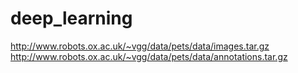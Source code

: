 # deep_learning

http://www.robots.ox.ac.uk/~vgg/data/pets/data/images.tar.gz
http://www.robots.ox.ac.uk/~vgg/data/pets/data/annotations.tar.gz
